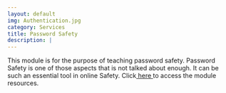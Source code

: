 ```yaml
---
layout: default
img: Authentication.jpg
category: Services
title: Password Safety
description: |
---
```

This module is for the purpose of teaching password safety. Password Safety is one of those aspects that is not talked about enough. It can be such an essential tool in online Safety. Click[ here ](../../auth-modules/password-safety)to access the module resources.
